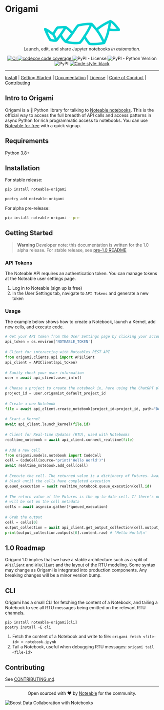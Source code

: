 # Origami

<p align="center">
<img src="docs/papersnake.svg" width="250px" />
<br />
Launch, edit, and share Jupyter notebooks <i>in automation</i>.
</p>

<p align="center">
<a href="https://github.com/noteable-io/origami/actions/workflows/ci.yaml">
    <img src="https://github.com/noteable-io/origami/actions/workflows/ci.yaml/badge.svg" alt="CI" />
</a>
<a href="https://codecov.io/gh/noteable-io/origami" > 
 <img src="https://codecov.io/gh/noteable-io/origami/branch/main/graph/badge.svg" alt="codecov code coverage"/> 
 </a>
<img alt="PyPI - License" src="https://img.shields.io/pypi/l/noteable-origami" />
<img alt="PyPI - Python Version" src="https://img.shields.io/pypi/pyversions/noteable-origami" />
<img alt="PyPI" src="https://img.shields.io/pypi/v/noteable-origami">
<a href="https://github.com/psf/black"><img alt="Code style: black" src="https://img.shields.io/badge/code%20style-black-000000.svg"></a>
</p>

---

[Install](#installation) | [Getting Started](#getting-started) | [Documentation](https://noteable-origami.readthedocs.io) | [License](./LICENSE) | [Code of Conduct](./CODE_OF_CONDUCT.md) | [Contributing](./CONTRIBUTING.md)

<!-- --8<-- [start:intro] -->

## Intro to Origami

Origami is a 🐍 Python library for talking to [Noteable notebooks](https://noteable.io/). This is the official way to access the full breadth of API calls and access patterns in async Python for rich programmatic access to notebooks. You can use [Noteable for free](https://app.noteable.io) with a quick signup.

<!-- --8<-- [end:intro] -->

<!-- --8<-- [start:requirements] -->

## Requirements

Python 3.8+

<!-- --8<-- [end:requirements] -->

<!-- --8<-- [start:install] -->

## Installation

For stable release:

```bash
pip install noteable-origami
```

```bash
poetry add noteable-origami
```

For alpha pre-release:

```bash
pip install noteable-origami --pre
```

<!-- --8<-- [end:install] -->

<!-- --8<-- [start:start] -->

## Getting Started

> **Warning**
> Developer note: this documentation is written for the 1.0 alpha release. For stable release, see [pre-1.0 README](https://github.com/noteable-io/origami/blob/release/0.0.35/README.md)

### API Tokens

The Noteable API requires an authentication token. You can manage tokens at the Noteable user settings page.

1. Log in to Noteable (sign up is free)
2. In the User Settings tab, navigate to `API Tokens` and generate a new token

### Usage

The example below shows how to create a Notebook, launch a Kernel, add new cells, and execute code.

```python
# Get your API token from the User Settings page by clicking your account name in the upper right
api_token = os.environ['NOTEABLE_TOKEN']

# Client for interacting with Noteables REST API
from origami.clients.api import APIClient
api_client = APIClient(api_token)

# Sanity check your user information
user = await api_client.user_info()

# Choose a project to create the notebook in, here using the ChatGPT plugin default project
project_id = user.origamist_default_project_id

# Create a new Notebook
file = await api_client.create_notebook(project_id=project_id, path="Demo.ipynb")

# Start a Kernel
await api_client.launch_kernel(file.id)

# Client for Real-time Updates (RTU), used with Notebooks
realtime_notebook = await api_client.connect_realtime(file)

# Add a new cell
from origami.models.notebook import CodeCell
cell = CodeCell(source="print('Hello World')")
await realtime_notebook.add_cell(cell)

# Execute the cell. The returned value is a dictionary of Futures. Awaiting those futures will
# block until the cells have completed execution
queued_execution = await realtime_notebook.queue_execution(cell.id)

# The return value of the Futures is the up-to-date cell. If there's output, an output collection id
# will be set on the cell metadata
cells = await asyncio.gather(*queued_execution)

# Grab the output
cell = cells[0]
output_collection = await api_client.get_output_collection(cell.output_collection_id)
print(output_collection.outputs[0].content.raw) # 'Hello World\n'
```

<!-- --8<-- [end:start] -->

## 1.0 Roadmap

Origami 1.0 implies that we have a stable architecture such as a split of `APIClient` and `RTUClient` and the layout of the RTU modeling. Some syntax may change as Origami is integrated into production components. Any breaking changes will be a minor version bump.

## CLI

Origami has a small CLI for fetching the content of a Notebook, and tailing a Notebook to see all RTU messages being emitted on the relevant RTU channels.

```
pip install noteable-origami[cli]
poetry install -E cli
```

1. Fetch the content of a Notebook and write to file: `origami fetch <file-id> > notebook.ipynb`
2. Tail a Notebook, useful when debugging RTU messages: `origami tail <file-id>`


## Contributing

See [CONTRIBUTING.md](./CONTRIBUTING.md).

---

<p align="center">Open sourced with ❤️ by <a href="https://noteable.io">Noteable</a> for the community.</p>

<img href="https://pages.noteable.io/private-beta-access" src="https://assets.noteable.io/github/2022-07-29/noteable.png" alt="Boost Data Collaboration with Notebooks">
